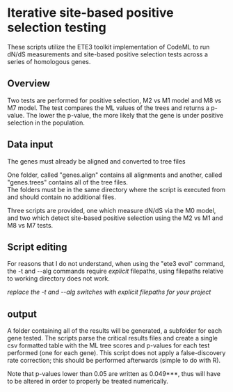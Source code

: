 # Iterative site-based positive selection testing

These scripts utilize the ETE3 toolkit implementation of CodeML to run dN/dS measurements and site-based
positive selection tests across a series of homologous genes.

## Overview

Two tests are performed for positive selection, M2 vs M1 model and M8 vs M7 model.  The test compares the ML values of the trees and returns a p-value.  The lower the p-value, the more likely that the gene is under positive selection in the population.  

## Data input

The genes must already be aligned and converted to tree files

One folder, called "genes.align" contains all alignments and another, called "genes.trees" contains all of the tree files.  
The folders must be in the same directory where the script is executed from and should contain no additional files.

Three scripts are provided, one which measure dN/dS via the M0 model, and two which detect site-based positive selection
using the M2 vs M1 and M8 vs M7 tests.  

## Script editing

For reasons that I do not understand, when using the "ete3 evol" command, the -t and --alg commands require *explicit* filepaths, using filepaths relative to working directory does not work.

*replace the -t and --alg switches with explicit filepaths for your project*

## output

A folder containing all of the results will be generated, a subfolder for each gene tested.  The scripts parse the critical results files and create a single csv formatted table with the ML tree scores and p-values for each test performed (one for each gene).  This script does not apply a false-discovery rate correction; this should be performed afterwards (simple to do with R).

Note that p-values lower than 0.05 are written as 0.049\*\*\*, thus will have to be altered in order to properly be treated numerically.
